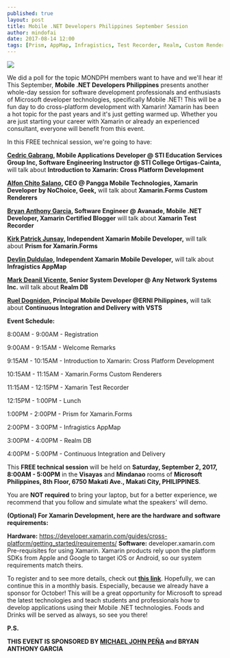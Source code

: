 ```yaml
---
published: true
layout: post
title: Mobile .NET Developers Philippines September Session
author: mindofai
date: 2017-08-14 12:00
tags: [Prism, AppMap, Infragistics, Test Recorder, Realm, Custom Renderers, VSTS, .NET, September, Speakers, Speaking, Meetups, Microsoft, UWP, Xamarin, Xamarin. Forms]
---
```



<img src="{{site.baseurl}}/MSS.png"/>

We did a poll for the topic MONDPH members want to have and we'll hear it! This September, **Mobile .NET Developers Philippines** presents another whole-day session for software development professionals and enthusiasts of Microsoft developer technologies, specifically Mobile .NET! This will be a fun day to do cross-platform development with Xamarin! Xamarin has been a hot topic for the past years and it's just getting warmed up. Whether you are just starting your career with Xamarin or already an experienced consultant, everyone will benefit from this event.


In this FREE technical session, we're going to have:


**[Cedric Gabrang](https://www.linkedin.com/in/cedric-gabrang-15b11a139/), Mobile Applications Developer @ STI Education Services Group Inc, Software Engineering Instructor @ STI College Ortigas-Cainta,** will talk about **Introduction to Xamarin: Cross Platform Development**

**[Alfon Chito Salano](https://www.linkedin.com/in/alfonchitosalano/?ppe=1), CEO @ Pangga Mobile Technologies, Xamarin Developer by NoChoice, Geek,** will talk about **Xamarin.Forms Custom Renderers**

**[Bryan Anthony Garcia](https://www.linkedin.com/in/mindofai/), Software Engineer @ Avanade, Mobile .NET Developer, Xamarin Certified Blogger** will talk about **Xamarin Test Recorder**

**[Kirk Patrick Junsay](https://www.linkedin.com/in/kirk-patrick-junsay-39819286/), Independent Xamarin Mobile Developer,** will talk about **Prism for Xamarin.Forms**

**[Devlin Duldulao](https://www.linkedin.com/in/devlinduldulao/), Independent Xamarin Mobile Developer,** will talk about **Infragistics AppMap**

**[Mark Deanil Vicente](https://www.linkedin.com/in/mark-deanil-vicente-40676298/), Senior System Developer @ Any Network Systems Inc.** will talk about **Realm DB**

**[Ruel Dognidon](https://www.linkedin.com/in/ruel-dognidon-b6678814/), Principal Mobile Developer @ERNI Philippines,** will talk about **Continuous Integration and Delivery with VSTS**



**Event Schedule:**

8:00AM - 9:00AM - Registration

9:00AM - 9:15AM - Welcome Remarks

9:15AM - 10:15AM - Introduction to Xamarin: Cross Platform Development

10:15AM - 11:15AM - Xamarin.Forms Custom Renderers

11:15AM - 12:15PM - Xamarin Test Recorder

12:15PM - 1:00PM - Lunch

1:00PM - 2:00PM - Prism for Xamarin.Forms

2:00PM - 3:00PM - Infragistics AppMap

3:00PM - 4:00PM - Realm DB

4:00PM - 5:00PM - Continuous Integration and Delivery




This **FREE technical session** will be held on **Saturday, September 2, 2017, 8:00AM - 5:00PM** in the **Visayas** and **Mindanao** rooms of **Microsoft Philippines, 8th Floor, 6750 Makati Ave., Makati City, PHILIPPINES**.

You are **NOT required** to bring your laptop, but for a better experience, we recommend that you follow and simulate what the speakers' will demo.

**(Optional) For Xamarin Development, here are the hardware and software requirements:**

**Hardware:** https://developer.xamarin.com/guides/cross-platform/getting_started/requirements/
**Software:** developer.xamarin.com
Pre-requisites for using Xamarin. Xamarin products rely upon the platform SDKs from Apple and Google to target iOS or Android, so our system requirements match theirs.

To register and to see more details, check out **[this link](https://www.eventbrite.com/e/mobile-net-developers-philippines-september-session-tickets-36993632952)**. Hopefully, we can continue this in a monthly basis. Especially, because we already have a sponsor for October! This will be a great opportunity for Microsoft to spread the latest technologies and teach students and professionals how to develop applications using their Mobile .NET technologies. Foods and Drinks will be served as always, so see you there!

**P.S.**

**THIS EVENT IS SPONSORED BY <a href="https://www.linkedin.com/in/michaeljohnpena/">MICHAEL JOHN PEÑA</a> and  BRYAN ANTHONY GARCIA**
